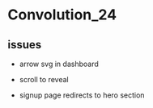 # Convolution_24

## issues

- arrow svg in dashboard

- scroll to reveal

- signup page redirects to hero section



